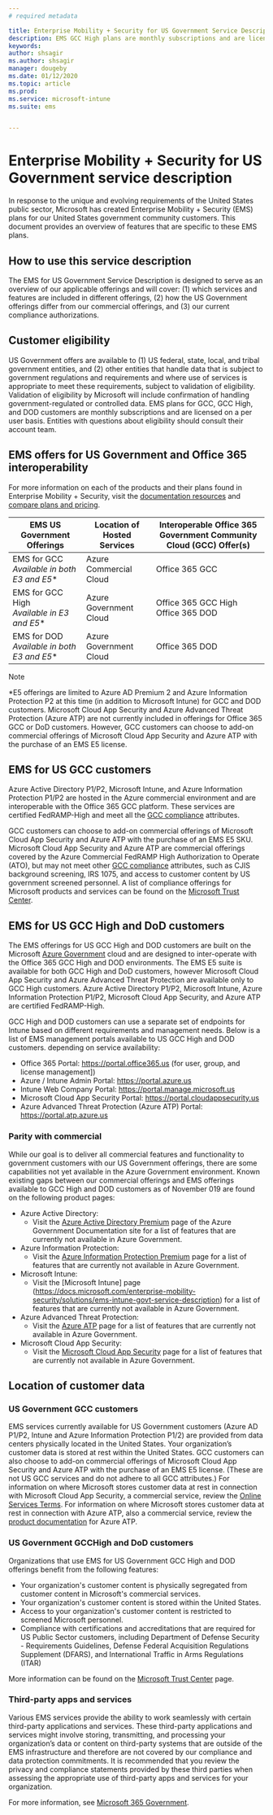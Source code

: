 ```yaml
---
# required metadata

title: Enterprise Mobility + Security for US Government Service Description 
description: EMS GCC High plans are monthly subscriptions and are licensed on a per user basis.
keywords:
author: shsagir
ms.author: shsagir
manager: dougeby
ms.date: 01/12/2020
ms.topic: article
ms.prod:
ms.service: microsoft-intune
ms.suite: ems


---
```

# Enterprise Mobility + Security for US Government service description
In response to the unique and evolving requirements of the United States public sector, Microsoft has created Enterprise Mobility + Security (EMS) plans for our United States government community customers. This document provides an overview of features that are specific to these EMS plans.

## How to use this service description
The EMS for US Government Service Description is designed to serve as an overview of our applicable offerings and will cover: (1) which services and features are included in different offerings, (2) how the US Government offerings differ from our commercial offerings, and (3) our current compliance authorizations.

## Customer eligibility
US Government offers are available to (1) US federal, state, local, and tribal government entities, and (2) other entities that handle data that is subject to government regulations and requirements and where use of services is appropriate to meet these requirements, subject to validation of eligibility. Validation of eligibility by Microsoft will include confirmation of handling government-regulated or controlled data. EMS plans for GCC, GCC High, and DOD customers are monthly subscriptions and are licensed on a per user basis. Entities with questions about eligibility should consult their account team. 

## EMS offers for US Government and Office 365 interoperability

For more information on each of the products and their plans found in Enterprise Mobility + Security, visit the [documentation resources](https://docs.microsoft.com/enterprise-mobility-security/) and [compare plans and pricing](https://www.microsoft.com/microsoft-365/enterprise-mobility-security/compare-plans-and-pricing).

|EMS US Government Offerings|Location of Hosted Services|Interoperable Office 365 Government Community Cloud (GCC) Offer(s)|
|-----------|-----------|-----------|
|EMS for GCC</br>*Available in both E3 and E5**|Azure Commercial Cloud|Office 365 GCC|
|EMS for GCC High</br>*Available in E3 and E5**|Azure Government Cloud|Office 365 GCC High</br>Office 365 DOD|
|EMS for DOD</br>*Available in both E3 and E5**|Azure Government Cloud|Office 365 DOD|

> [!Note]
> *E5 offerings are limited to Azure AD Premium 2 and Azure Information Protection P2 at this time (in addition to Microsoft Intune) for GCC and DOD customers. Microsoft Cloud App Security and Azure Advanced Threat Protection (Azure ATP) are not currently included in offerings for Office 365 GCC or DoD customers.  However, GCC customers can choose to add-on commercial offerings of Microsoft Cloud App Security and Azure ATP with the purchase of an EMS E5 license.

## EMS for US GCC customers
Azure Active Directory P1/P2, Microsoft Intune, and Azure Information Protection P1/P2 are hosted in the Azure commercial environment and are interoperable with the Office 365 GCC platform.  These services are certified FedRAMP-High and meet all the [GCC compliance](https://docs.microsoft.com/office365/servicedescriptions/office-365-platform-service-description/office-365-us-government/gcc#us-government-community-compliance) attributes.

GCC customers can choose to add-on commercial offerings of Microsoft Cloud App Security and Azure ATP with the purchase of an EMS E5 SKU. Microsoft Cloud App Security and Azure ATP are commercial offerings covered by the Azure Commercial FedRAMP High Authorization to Operate (ATO), but may not meet other [GCC compliance](https://docs.microsoft.com/office365/servicedescriptions/office-365-platform-service-description/office-365-us-government/gcc#us-government-community-compliance) attributes, such as CJIS background screening, IRS 1075, and access to customer content by US government screened personnel.  A list of compliance offerings for Microsoft products and services can be found on the [Microsoft Trust Center](https://www.microsoft.com/en-us/trustcenter/compliance/complianceofferings).  

## EMS for US GCC High and DoD customers
The EMS offerings for US GCC High and DOD customers are built on the Microsoft [Azure Government](https://docs.microsoft.com/azure/azure-government/documentation-government-welcome) cloud and are designed to inter-operate with the Office 365 GCC High and DOD environments. The EMS E5 suite is available for both GCC High and DoD customers, however Microsoft Cloud App Security and Azure Advanced Threat Protection are available only to GCC High customers. Azure Active Directory P1/P2, Microsoft Intune, Azure Information Protection P1/P2, Microsoft Cloud App Security, and Azure ATP are certified FedRAMP-High.

GCC High and DOD customers can use a separate set of endpoints for Intune based on different requirements and management needs. Below is a list of EMS management portals available to US GCC High and DOD customers. depending on service availability:

- Office 365 Portal: https://portal.office365.us (for user, group, and license management])
- Azure / Intune Admin Portal: https://portal.azure.us
- Intune Web Company Portal: https://portal.manage.microsoft.us
- Microsoft Cloud App Security Portal: https://portal.cloudappsecurity.us  
- Azure Advanced Threat Protection (Azure ATP) Portal: https://portal.atp.azure.us  

### Parity with commercial 
While our goal is to deliver all commercial features and functionality to government customers with our US Government offerings, there are some capabilities not yet available in the Azure Government environment. Known existing gaps between our commercial offerings and EMS offerings available to GCC High and DOD customers as of November 019 are found on the following product pages: 
- Azure Active Directory: 
  - Visit the [Azure Active Directory Premium](https://docs.microsoft.com/azure/azure-government/documentation-government-services-securityandidentity#azure-active-directory-premium-p1-and-p2) page of the Azure Government Documentation site for a list of features that are currently not available in Azure Government. 
- Azure Information Protection: 
  - Visit the [Azure Information Protection Premium](https://docs.microsoft.com/enterprise-mobility-security/solutions/ems-aip-premium-govt-service-description) page for a list of features that are currently not available in Azure Government. 
- Microsoft Intune: 
  - Visit the [Microsoft Intune] page (https://docs.microsoft.com/enterprise-mobility-security/solutions/ems-intune-govt-service-description) for a list of features that are currently not available in Azure Government. 
- Azure Advanced Threat Protection:
  - Visit the [Azure ATP](https://docs.microsoft.com/enterprise-mobility-security/solutions/ems-azure-atp-govt-service-description) page for a list of features that are currently not available in Azure Government.
- Microsoft Cloud App Security:
  - Visit the [Microsoft Cloud App Security](https://docs.microsoft.com/enterprise-mobility-security/solutions/ems-cloud-app-security-govt-service-description) page for a list of features that are currently not available in Azure Government.

## Location of customer data

### US Government GCC customers
EMS services currently available for US Government customers (Azure AD P1/P2, Intune and Azure Information Protection P1/2) are provided from data centers physically located in the United States. Your organization’s customer data is stored at rest within the United States. GCC customers can also choose to add-on commercial offerings of Microsoft Cloud App Security and Azure ATP with the purchase of an EMS E5 license. (These are not US GCC services and do not adhere to all GCC attributes.) For information on where Microsoft stores customer data at rest in connection with Microsoft Cloud App Security, a commercial service, review the [Online Services Terms](https://www.microsoft.com/licensing/product-licensing/products). For information on where Microsoft stores customer data at rest in connection with Azure ATP, also a commercial service, review the [product documentation](https://docs.microsoft.com/azure-advanced-threat-protection/atp-technical-faq#do-i-have-the-flexibility-to-select-where-to-store-my-data) for Azure ATP.

### US Government GCCHigh and DoD customers
Organizations that use EMS for US Government GCC High and DOD offerings benefit from the following features: 
- Your organization's customer content is physically segregated from customer content in Microsoft's commercial services. 
- Your organization's customer content is stored within the United States. 
- Access to your organization's customer content is restricted to screened Microsoft personnel. 
- Compliance with certifications and accreditations that are required for US Public Sector customers, including Department of Defense Security - 
Requirements Guidelines, Defense Federal Acquisition Regulations Supplement (DFARS), and International Traffic in Arms Regulations (ITAR) 

More information can be found on the [Microsoft Trust Center](https://products.office.com/en-us/where-is-your-data-located?ms.officeurl=datamaps&geo=All#office-ContentAreaHeadingTemplate-bkjgypc) page. 

### Third-party apps and services

Various EMS services provide the ability to work seamlessly with certain third-party applications and services. These third-party applications and services might involve storing, transmitting, and processing your organization’s data or content on third-party systems that are outside of the EMS infrastructure and therefore are not covered by our compliance and data protection commitments. It is recommended that you review the privacy and compliance statements provided by these third parties when assessing the appropriate use of third-party apps and services for your organization.

For more information, see [Microsoft 365 Government](https://docs.microsoft.com/enterprise-mobility-security/). 
